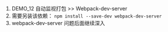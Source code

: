 01. DEMO_12 自动监视打包 >> Webpack-dev-server
02. 需要另装该依赖： `npm install --save-dev webpack-dev-server`
03. webpack-dev-server 问题后面继续深入
